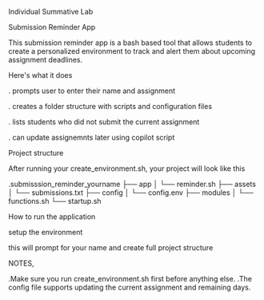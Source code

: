 Individual Summative Lab

Submission Reminder App

This submission reminder app is a bash based tool that allows students to create a personalized environment to track and alert them about upcoming assignment deadlines.

Here's what it does

. prompts user to enter their name and assignment

. creates a folder structure with scripts and configuration files

. lists students who did not submit the current assignment

. can update assignemnts later using copilot script


Project structure

After running your create_environment.sh, your project will look like this

.submisssion_reminder_yourname
├── app
│   └── reminder.sh
├── assets
│   └── submissions.txt
├── config
│   └── config.env
├── modules
│   └── functions.sh
└── startup.sh

How to run the application

setup the  environment

this will prompt for your name and create full project structure

NOTES,

.Make sure you run create_environment.sh first before anything else.
.The config file supports updating the current assignment and remaining days. 
